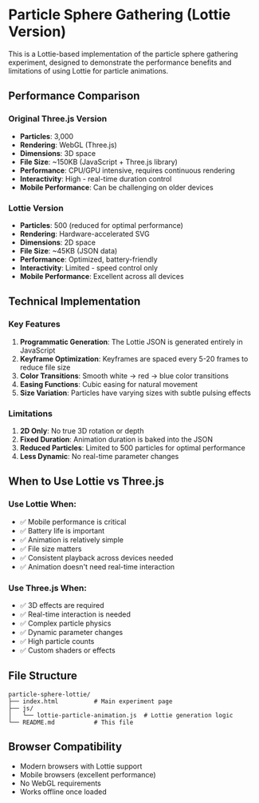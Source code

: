 # Particle Sphere Gathering (Lottie Version)

This is a Lottie-based implementation of the particle sphere gathering experiment, designed to demonstrate the performance benefits and limitations of using Lottie for particle animations.

## Performance Comparison

### Original Three.js Version
- **Particles**: 3,000
- **Rendering**: WebGL (Three.js)
- **Dimensions**: 3D space
- **File Size**: ~150KB (JavaScript + Three.js library)
- **Performance**: CPU/GPU intensive, requires continuous rendering
- **Interactivity**: High - real-time duration control
- **Mobile Performance**: Can be challenging on older devices

### Lottie Version
- **Particles**: 500 (reduced for optimal performance)
- **Rendering**: Hardware-accelerated SVG
- **Dimensions**: 2D space
- **File Size**: ~45KB (JSON data)
- **Performance**: Optimized, battery-friendly
- **Interactivity**: Limited - speed control only
- **Mobile Performance**: Excellent across all devices

## Technical Implementation

### Key Features
1. **Programmatic Generation**: The Lottie JSON is generated entirely in JavaScript
2. **Keyframe Optimization**: Keyframes are spaced every 5-20 frames to reduce file size
3. **Color Transitions**: Smooth white → red → blue color transitions
4. **Easing Functions**: Cubic easing for natural movement
5. **Size Variation**: Particles have varying sizes with subtle pulsing effects

### Limitations
1. **2D Only**: No true 3D rotation or depth
2. **Fixed Duration**: Animation duration is baked into the JSON
3. **Reduced Particles**: Limited to 500 particles for optimal performance
4. **Less Dynamic**: No real-time parameter changes

## When to Use Lottie vs Three.js

### Use Lottie When:
- ✅ Mobile performance is critical
- ✅ Battery life is important
- ✅ Animation is relatively simple
- ✅ File size matters
- ✅ Consistent playback across devices needed
- ✅ Animation doesn't need real-time interaction

### Use Three.js When:
- ✅ 3D effects are required
- ✅ Real-time interaction is needed
- ✅ Complex particle physics
- ✅ Dynamic parameter changes
- ✅ High particle counts
- ✅ Custom shaders or effects

## File Structure
```
particle-sphere-lottie/
├── index.html          # Main experiment page
├── js/
│   └── lottie-particle-animation.js  # Lottie generation logic
└── README.md           # This file
```

## Browser Compatibility
- Modern browsers with Lottie support
- Mobile browsers (excellent performance)
- No WebGL requirements
- Works offline once loaded 